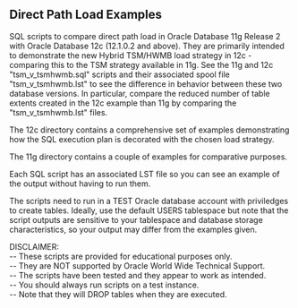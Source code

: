 <h2>Direct Path Load Examples</h2>

SQL scripts to compare direct path load in Oracle Database 11g Release 2 with Oracle Database 12c (12.1.0.2 and above).  They are primarily intended to demonstrate the new Hybrid TSM/HWMB load strategy in 12c - comparing this to the TSM strategy available in 11g. See the 11g and 12c "tsm_v_tsmhwmb.sql" scripts and their associated spool file "tsm_v_tsmhwmb.lst" to see the difference in behavior between these two database versions. In particular, compare the reduced number of table extents created in the 12c example than 11g by comparing the "tsm_v_tsmhwmb.lst" files.

The 12c directory contains a comprehensive set of examples demonstrating how the SQL execution plan is decorated with the chosen load strategy. 

The 11g directory contains a couple of examples for comparative purposes. 

Each SQL script has an associated LST file so you can see an example of the output without having to run them.

The scripts need to run in a TEST Oracle database account with priviledges to create tables. Ideally, use
the default USERS tablespace but note that the script outputs are sensitive to your tablespace and database storage characteristics, so your output may differ from the examples given.

DISCLAIMER:
   <br/>-- These scripts are provided for educational purposes only. 
   <br/>-- They are NOT supported by Oracle World Wide Technical Support.
   <br/>-- The scripts have been tested and they appear to work as intended.
   <br/>-- You should always run scripts on a test instance.
   <br/>-- Note that they will DROP tables when they are executed.


